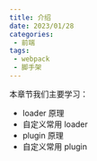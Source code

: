 ```yaml
---
title: 介绍
date: 2023/01/28
categories:
 - 前端
tags:
 - webpack
 - 脚手架
---
```


本章节我们主要学习：

- loader 原理
- 自定义常用 loader
- plugin 原理
- 自定义常用 plugin

